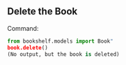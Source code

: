 ## Delete the Book
Command:
```python
from bookshelf.models import Book"
book.delete()
(No output, but the book is deleted)
